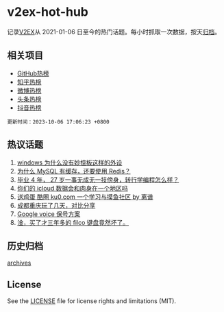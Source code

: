 # v2ex-hot-hub

 记录[V2EX](https://www.v2ex.com/)从 2021-01-06 日至今的热门话题。每小时抓取一次数据，按天[归档](archives)。
 
 ## 相关项目

- [GitHub热榜](https://github.com/snaildev/github-hot-hub)
- [知乎热榜](https://github.com/snaildev/zhihu-hot-hub)
- [微博热榜](https://github.com/snaildev/weibo-hot-hub)
- [头条热榜](https://github.com/snaildev/toutiao-hot-hub)
- [抖音热榜](https://github.com/snaildev/douyin-hot-hub)


 `更新时间：2023-10-06 17:06:23 +0800`

## 热议话题

1. [windows 为什么没有妙控板这样的外设](https://www.v2ex.com/t/979129)
1. [为什么 MySQL 有缓存，还要使用 Redis？](https://www.v2ex.com/t/979119)
1. [毕业 4 年， 27 岁一事无成无一技傍身，转行学编程怎么样？](https://www.v2ex.com/t/979109)
1. [你们的 icloud 数据会和肉身在一个地区吗](https://www.v2ex.com/t/979146)
1. [送鸡蛋 酷圈 ku0.com 一个学习与摸鱼社区 by 离谱](https://www.v2ex.com/t/979164)
1. [成都重庆玩了几天，对比分享](https://www.v2ex.com/t/979084)
1. [Google voice 保号方案](https://www.v2ex.com/t/979173)
1. [淦，买了才三年多的 filco 键盘竟然坏了。](https://www.v2ex.com/t/979193)

## 历史归档

[archives](archives)

## License

See the [LICENSE](LICENSE) file for license rights and limitations (MIT).
